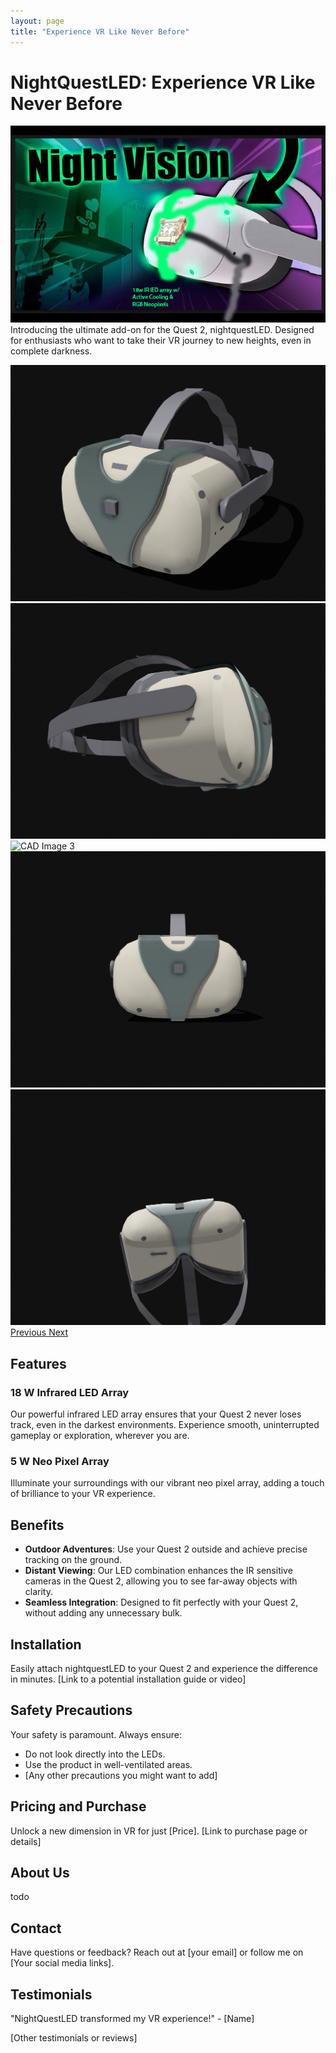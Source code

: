 ```yaml
---
layout: page
title: "Experience VR Like Never Before"
---
```


# NightQuestLED: Experience VR Like Never Before
[![Env](img/NightQuestLED.png)](https://www.nightquestled.com/buy)\
Introducing the ultimate add-on for the Quest 2, nightquestLED. Designed for enthusiasts who want to take their VR journey to new heights, even in complete darkness.

<!-- Add Bootstrap CSS for styling -->
<link rel="stylesheet" href="https://maxcdn.bootstrapcdn.com/bootstrap/4.5.2/css/bootstrap.min.css">


<!-- Carousel -->
<div id="CADCarousel" class="carousel slide" data-ride="carousel">
    <div class="carousel-inner">
        <div class="carousel-item active">
            <img src="img/CADv2_0.PNG" alt="CAD Image 1" class="d-block w-100">
        </div>
        <div class="carousel-item">
            <img src="img/CADv2_1.PNG" alt="CAD Image 2" class="d-block w-100">
        </div>
        <div class="carousel-item">
            <img src="img/CADv2_2.PNG" alt="CAD Image 3" class="d-block w-100">
        </div>
        <div class="carousel-item">
            <img src="img/CADv2_3.PNG" alt="CAD Image 4" class="d-block w-100">
        </div>
        <div class="carousel-item">
            <img src="img/CADv2_4.PNG" alt="CAD Image 5" class="d-block w-100">
        </div>
        <!-- Add more images as needed -->
    </div>
    <a class="carousel-control-prev" href="#CADCarousel" role="button" data-slide="prev">
        <span class="carousel-control-prev-icon" aria-hidden="true"></span>
        <span class="sr-only">Previous</span>
    </a>
    <a class="carousel-control-next" href="#CADCarousel" role="button" data-slide="next">
        <span class="carousel-control-next-icon" aria-hidden="true"></span>
        <span class="sr-only">Next</span>
    </a>
</div>

<!-- Add Bootstrap and jQuery JS for carousel functionality -->
<script src="https://ajax.googleapis.com/ajax/libs/jquery/3.5.1/jquery.min.js"></script>
<script src="https://maxcdn.bootstrapcdn.com/bootstrap/4.5.2/js/bootstrap.min.js"></script>

## Features
### 18 W Infrared LED Array
Our powerful infrared LED array ensures that your Quest 2 never loses track, even in the darkest environments. Experience smooth, uninterrupted gameplay or exploration, wherever you are.

### 5 W Neo Pixel Array
Illuminate your surroundings with our vibrant neo pixel array, adding a touch of brilliance to your VR experience.

## Benefits
- **Outdoor Adventures**: Use your Quest 2 outside and achieve precise tracking on the ground.
- **Distant Viewing**: Our LED combination enhances the IR sensitive cameras in the Quest 2, allowing you to see far-away objects with clarity.
- **Seamless Integration**: Designed to fit perfectly with your Quest 2, without adding any unnecessary bulk.

## Installation
Easily attach nightquestLED to your Quest 2 and experience the difference in minutes. [Link to a potential installation guide or video]

## Safety Precautions
Your safety is paramount. Always ensure:
- Do not look directly into the LEDs.
- Use the product in well-ventilated areas.
- [Any other precautions you might want to add]

## Pricing and Purchase
Unlock a new dimension in VR for just [Price]. [Link to purchase page or details]

## About Us
todo

## Contact
Have questions or feedback? Reach out at [your email] or follow me on [Your social media links].

## Testimonials
"NightQuestLED transformed my VR experience!" - [Name]

[Other testimonials or reviews]
